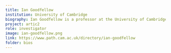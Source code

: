 ```yaml
---
title: Ian Goodfellow
institution: University of Cambridge
biography: Ian Goodfellow is a professor at the University of Cambridge.
project: artic2
role: investigator
image: ian-goodfellow.png
link: https://www.path.cam.ac.uk/directory/ian-goodfellow
folder: bios
---
```


